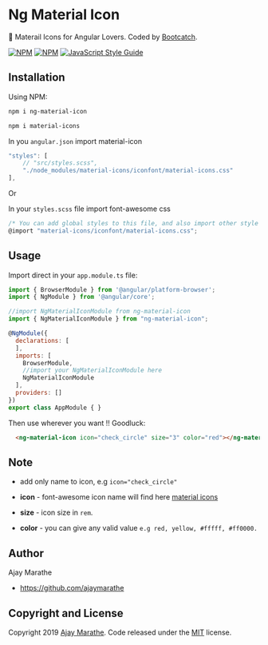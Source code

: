 # Ng Material Icon
🍺 Materail Icons for Angular Lovers. Coded by [Bootcatch](http://bootcatch.com).

[![NPM](https://img.shields.io/npm/v/ng-material-icon.svg)](https://www.npmjs.com/package/ng-material-icon)
[![NPM](https://img.shields.io/npm/dt/ng-material-icon.svg)](https://www.npmjs.com/package/ng-material-icon) 
[![JavaScript Style Guide](https://img.shields.io/badge/code_style-standard-brightgreen.svg)](https://standardjs.com)

## Installation
Using NPM:
```html
npm i ng-material-icon

npm i material-icons
```
In you `angular.json` import material-icon
```js
"styles": [
    // "src/styles.scss",
    "./node_modules/material-icons/iconfont/material-icons.css"
],
```
Or

In your `styles.scss` file import font-awesome css
```js
/* You can add global styles to this file, and also import other style files */
@import "material-icons/iconfont/material-icons.css";

```

## Usage

Import direct in your `app.module.ts` file:
```js
import { BrowserModule } from '@angular/platform-browser';
import { NgModule } from '@angular/core';

//import NgMaterialIconModule from ng-material-icon
import { NgMaterialIconModule } from "ng-material-icon";

@NgModule({
  declarations: [
  ],
  imports: [
    BrowserModule,
    //import your NgMaterialIconModule here
    NgMaterialIconModule
  ],
  providers: []
})
export class AppModule { }
```

Then use wherever you want !! Goodluck:
```html
  <ng-material-icon icon="check_circle" size="3" color="red"></ng-material-icon>
```

## Note

- add only name to icon, e.g `icon="check_circle"`

- **icon** - font-awesome icon name will find here [material icons](https://material.io/resources/icons/?style=baseline)
- **size** - icon size in `rem`.
- **color** - you can give any valid value `e.g red, yellow, #fffff, #ff0000.`

## Author

Ajay Marathe

+ https://github.com/ajaymarathe

## Copyright and License

Copyright 2019 [Ajay Marathe](https://github.com/ajaymarathe). Code released under the [MIT](https://github.com/ajaymarathe/ng-material-icon/blob/master/LICENSE) license.
